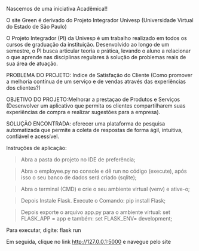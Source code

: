 Nascemos de uma iniciativa Acadêmica!! 

O site Green é derivado do Projeto Integrador Univesp (Universidade Virtual do Estado de São Paulo) 

O Projeto Integrador (PI) da Univesp é um trabalho realizado em todos os cursos de graduação da instituição. Desenvolvido ao longo de um semestre, o PI busca articular teoria e prática, levando o aluno a relacionar o que aprende nas disciplinas regulares à solução de problemas reais de sua área de atuação. 

PROBLEMA DO PROJETO: Indice de Satisfação do Cliente (Como promover a melhoria contínua de um serviço e de vendas através das experiências dos clientes?) 

OBJETIVO DO PROJETO:Melhorar a prestaçao de Produtos e Serviços (Desenvolver um aplicativo que permita os clientes compartilharem suas experiências de compra e realizar sugestões para a empresa). 

SOLUÇÃO ENCONTRADA: oferecer uma plataforma de pesquisa automatizada que permite a coleta de respostas de forma ágil, intuitiva, confiável e acessível. 

 

Instruções de aplicação: 

>Abra a pasta do projeto no IDE de preferência; 

>Abra o employee.py no console e dê run no código (execute), após isso o seu banco de dados será criado (sqlite); 

> Abra o terminal (CMD) e crie o seu ambiente virtual (venv) e ative-o; 

> Depois Instale Flask. Execute o Comando: pip install Flask;

> Depois exporte o arquivo app.py para o ambiente virtual: set  FLASK_APP = app e também: set FLASK_ENV= development;

Para executar, digite: flask run 

Em seguida, clique no link http://127.0.0.1:5000 e navegue pelo site 